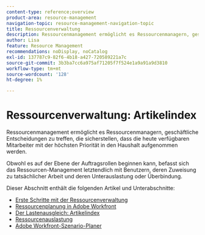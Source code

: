 ```yaml
---
content-type: reference;overview
product-area: resource-management
navigation-topic: resource-management-navigation-topic
title: Ressourcenverwaltung
description: Ressourcenmanagement ermöglicht es Ressourcenmanagern, geschäftliche Entscheidungen zu treffen, die sicherstellen, dass die heute verfügbaren Mitarbeiter mit der höchsten Priorität in den Haushalt aufgenommen werden. Obwohl es auf der Ebene der Job-Rolle beginnen kann, befasst sich das Resource Management letztendlich mit Benutzern und deren unzureichender Nutzung oder Überbindung.
author: Lisa
feature: Resource Management
recommendations: noDisplay, noCatalog
exl-id: 137787c9-82f6-4b18-a427-720589221a7c
source-git-commit: 3b3ba7cc6a975af71205f7f524e1a9a91a9d3810
workflow-type: tm+mt
source-wordcount: '128'
ht-degree: 1%

---
```


# Ressourcenverwaltung: Artikelindex

<!--Audited: 01/2024-->

Ressourcenmanagement ermöglicht es Ressourcenmanagern, geschäftliche Entscheidungen zu treffen, die sicherstellen, dass die heute verfügbaren Mitarbeiter mit der höchsten Priorität in den Haushalt aufgenommen werden.

Obwohl es auf der Ebene der Auftragsrollen beginnen kann, befasst sich das Ressourcen-Management letztendlich mit Benutzern, deren Zuweisung zu tatsächlicher Arbeit und deren Unterauslastung oder Überbindung.

Dieser Abschnitt enthält die folgenden Artikel und Unterabschnitte:

* [Erste Schritte mit der Ressourcenverwaltung](../../resource-mgmt/resource-mgmt-overview/get-started-resource-management.md)
* [Ressourcenplanung in Adobe Workfront](/help/quicksilver/resource-mgmt/resource-planning/resource-planning-overview.md)
* [Der Lastenausgleich: Artikelindex](/help/quicksilver/resource-mgmt/workload-balancer/workload-balancer.md)
* [Ressourcenauslastung](/help/quicksilver/resource-mgmt/resource-utilization/resource-utilization.md)
* [Adobe Workfront-Szenario-Planer](/help/quicksilver/scenario-planner/scenario-planning.md)





